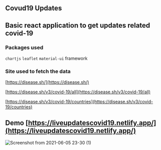 ## Covud19 Updates

## Basic react application to get updates related covid-19

### Packages used
  `chartjs`
  `leaflet`
  `material-ui` framework
  
### Site used to fetch the data

  [https://disease.sh/](https://disease.sh/)
  
  [https://disease.sh/v3/covid-19/all](https://disease.sh/v3/covid-19/all)
  
  [https://disease.sh/v3/covid-19/countries](https://disease.sh/v3/covid-19/countries)
  
  
 ## Demo [https://liveupdatescovid19.netlify.app/](https://liveupdatescovid19.netlify.app/)
 
 
 
 
 ![Screenshot from 2021-06-05 23-30 (1)](https://user-images.githubusercontent.com/56266493/120901520-203a1b00-c659-11eb-81e0-3dd3c6fb4b76.png)



  
